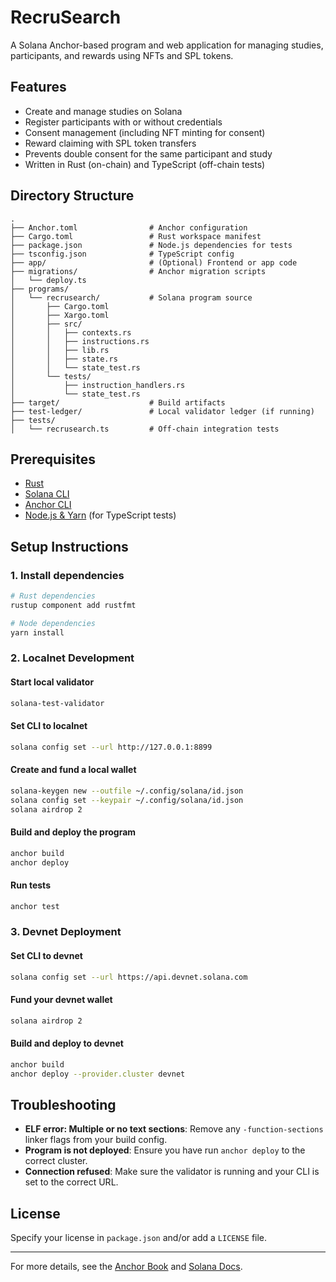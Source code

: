 # RecruSearch

A Solana Anchor-based program and web application for managing studies, participants, and rewards using NFTs and SPL tokens.

## Features
- Create and manage studies on Solana
- Register participants with or without credentials
- Consent management (including NFT minting for consent)
- Reward claiming with SPL token transfers
- Prevents double consent for the same participant and study
- Written in Rust (on-chain) and TypeScript (off-chain tests)

## Directory Structure
```
.
├── Anchor.toml                # Anchor configuration
├── Cargo.toml                 # Rust workspace manifest
├── package.json               # Node.js dependencies for tests
├── tsconfig.json              # TypeScript config
├── app/                       # (Optional) Frontend or app code
├── migrations/                # Anchor migration scripts
│   └── deploy.ts
├── programs/
│   └── recrusearch/           # Solana program source
│       ├── Cargo.toml
│       ├── Xargo.toml
│       ├── src/
│       │   ├── contexts.rs
│       │   ├── instructions.rs
│       │   ├── lib.rs
│       │   ├── state.rs
│       │   └── state_test.rs
│       └── tests/
│           ├── instruction_handlers.rs
│           └── state_test.rs
├── target/                    # Build artifacts
├── test-ledger/               # Local validator ledger (if running)
├── tests/
│   └── recrusearch.ts         # Off-chain integration tests
```

## Prerequisites
- [Rust](https://www.rust-lang.org/tools/install)
- [Solana CLI](https://docs.solana.com/cli/install-solana-cli-tools)
- [Anchor CLI](https://book.anchor-lang.com/getting_started/installation.html)
- [Node.js & Yarn](https://nodejs.org/) (for TypeScript tests)

## Setup Instructions

### 1. Install dependencies
```bash
# Rust dependencies
rustup component add rustfmt

# Node dependencies
yarn install
```

### 2. Localnet Development
#### Start local validator
```bash
solana-test-validator
```

#### Set CLI to localnet
```bash
solana config set --url http://127.0.0.1:8899
```

#### Create and fund a local wallet
```bash
solana-keygen new --outfile ~/.config/solana/id.json
solana config set --keypair ~/.config/solana/id.json
solana airdrop 2
```

#### Build and deploy the program
```bash
anchor build
anchor deploy
```

#### Run tests
```bash
anchor test
```

### 3. Devnet Deployment
#### Set CLI to devnet
```bash
solana config set --url https://api.devnet.solana.com
```

#### Fund your devnet wallet
```bash
solana airdrop 2
```

#### Build and deploy to devnet
```bash
anchor build
anchor deploy --provider.cluster devnet
```

## Troubleshooting
- **ELF error: Multiple or no text sections**: Remove any `-function-sections` linker flags from your build config.
- **Program is not deployed**: Ensure you have run `anchor deploy` to the correct cluster.
- **Connection refused**: Make sure the validator is running and your CLI is set to the correct URL.

## License
Specify your license in `package.json` and/or add a `LICENSE` file.

---

For more details, see the [Anchor Book](https://book.anchor-lang.com/) and [Solana Docs](https://docs.solana.com/).
